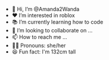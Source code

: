 - 🥰 Hi, I’m @Amanda2Wanda
- ♥ I’m interested in roblox
- 📚 I’m currently learning how to code
- 💖 I’m looking to collaborate on ...
- 📫 How to reach me ...
- 👩🏼 Pronouns: she/her
- 😆 Fun fact: I'm 132cm tall

<!---
Amanda2Wanda/Amanda2Wanda is a ✨ special ✨ repository because its `README.md` (this file) appears on your GitHub profile.
You can click the Preview link to take a look at your changes.
--->
